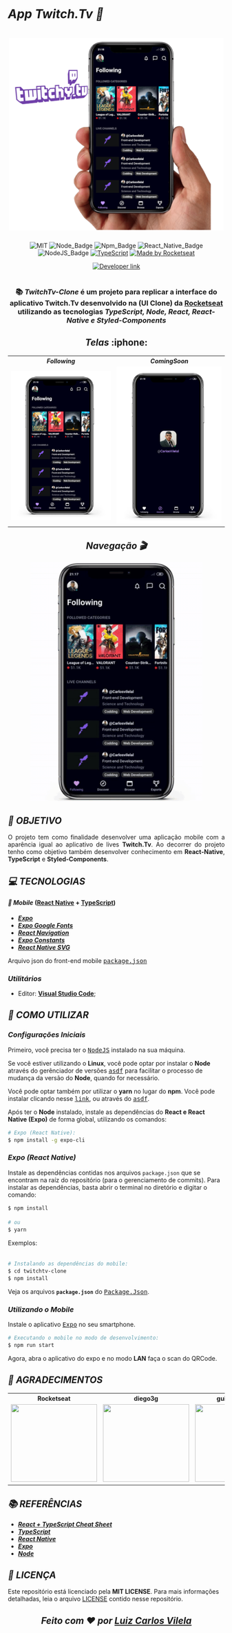 
# ***App Twitch.Tv :iphone:***

<h1 align=center>
  <img width="500" src="assets/img/Banner.png" alt="Twitch.tv Banner"/>
</h1>

<div align=center>

![MIT][mit] ![Node_Badge][node_version_badge] ![Npm_Badge][npm_version_badge] ![React_Native_Badge][mobile_react-native_badge] ![NodeJS_Badge][server_nodejs_badge] [![TypeScript](https://img.shields.io/badge/-TypeScript-007ACC?logo=typescript&logoColor=white&labelColor=007ACC)](https://github.com/ellerbrock/typescript-badges/)
  <a href="https://rocketseat.com.br" target="_blank">
    <img alt="Made by Rocketseat" src="https://img.shields.io/badge/made%20by-Rocketseat-%237519C1">
  </a>
  
  <a href="https://www.linkedin.com/in/luiz-carlos-vilela" target="_blank"> 
    <img src="https://img.shields.io/badge/Developer-Luiz%20Carlos-brightgreen?style=flat&logo=Linkedin&logoColor=white" alt="Developer link" />
  </a>

</div>

<br />

<h3 align=center>
  
:books:
***TwitchTv-Clone*** é um projeto para replicar a interface do aplicativo Twitch.Tv desenvolvido na **(UI Clone)** da **[Rocketseat][rocketseat_site]** utilizando as tecnologias ***TypeScript, Node, React, React-Native e Styled-Components***

</h3>

<h2 align=center>
  <i>Telas </i> :iphone:
</h2>

<div align=center >  
  <table align=center border="0">
  <tr align=center>
    <th ><strong> <i> Following </i> </strong></th>
    <th ><strong> <i> ComingSoon </i> </strong></th>
  </tr>
                                
  <tr align=center >
    <td >
       <img width="400" src="assets/img/Home.png" alt="Following" >
    </td>
    <td > <img width="400" src="assets/img/Secund.png" alt="ComingSoon"> </td>

  </tr>
</table>
</div>

<h2 align=center>
  <i>Navegação 🎬</i>
 </h2>
<div align=center >  
  <img width="400" src="assets/img/Twitch.gif" alt="Twitch" >
</div>

## ***:rocket: OBJETIVO***

<p align=justify> 
O projeto tem como finalidade desenvolver uma aplicação mobile com a aparência igual ao aplicativo de lives <strong>Twitch.Tv</strong>. Ao decorrer do projeto tenho como objetivo também desenvolver conhecimento em <strong>React-Native</strong>, <strong>TypeScript</strong> e <strong> Styled-Components</strong>.
</p>

## ***:computer: TECNOLOGIAS***

#### ***:iphone: Mobile*** ([React Native][react_native] + [TypeScript][typescript])
  - ***[Expo][expo]***
  - ***[Expo Google Fonts][expo_google_fonts]***
  - ***[React Navigation][react_navigation]***
  - ***[Expo Constants][expo_constants]***
  - ***[React Native SVG][react_native_svg]***
  

  Arquivo json do front-end mobile <kbd>[package.json](https://github.com/LuizCarlosVilela/twitchtv-clone/blob/master/package.json)</kbd>

### ***Utilitários***

- Editor: **[Visual Studio Code][vscode]**;

## ***:wine_glass: COMO UTILIZAR***

### ***Configurações Iniciais***

Primeiro, você precisa ter o <kbd>[NodeJS](https://nodejs.org/en/download/)</kbd> instalado na sua máquina. 

Se você estiver utilizando o **Linux**, você pode optar por instalar o **Node** através do gerênciador de versões <kbd>[asdf]</kbd> para facilitar o processo de mudança da versão do **Node**, quando for necessário.

Você pode optar também por utilizar o **yarn** no lugar do **npm**. Você pode instalar clicando nesse <kbd>[link][yarn]</kbd>, ou através do <kbd>[asdf]</kbd>.

Após ter o **Node** instalado, instale as dependências do **React e React Native (Expo)** de forma global, utilizando os comandos:

```sh
# Expo (React Native):
$ npm install -g expo-cli 
```

### ***Expo (React Native)***

Instale as dependências contidas nos arquivos `package.json` que se encontram na raíz do repositório (para o gerenciamento de commits). Para instalar as dependências, basta abrir o terminal no diretório e digitar o comando:

```sh
$ npm install

# ou
$ yarn
```

Exemplos:

```sh

# Instalando as dependências do mobile:
$ cd twitchtv-clone
$ npm install
```

Veja os arquivos **`package.json`** do <kbd>[Package.Json](./package.json)</kbd>.

### ***Utilizando o Mobile***

Instale o aplicativo <kbd>[Expo](https://play.google.com/store/apps/details?id=host.exp.exponent&hl=en)</kbd> no seu smartphone.

```sh
# Executando o mobile no modo de desenvolvimento:
$ npm run start
```

Agora, abra o aplicativo do expo e no modo **LAN** faça o scan do QRCode.
## ***:star2: AGRADECIMENTOS***

<div align=center>

<table style="width:100%">
  <tr align=center>
    <th><strong>Rocketseat</strong></th>
    <th><strong>diego3g</strong></th>
    <th><strong>guilhermerodz</strong></th>
  </tr>
  <tr align=center>
    <td>
      <a href="https://rocketseat.com.br/">
        <img width="200" height="180" src="https://user-images.githubusercontent.com/38081852/83981650-1e2e6680-a8f6-11ea-9f42-6df8fe809e4b.png">
      </a>
    </td>
    <td>
      <a href="https://github.com/diego3g">
        <img width="200" height="180" src="https://user-images.githubusercontent.com/38081852/83981712-b7f61380-a8f6-11ea-9099-bd3677e97e39.jpg">
      </a>
    </td>
    <td>
      <a href="https://github.com/guilhermerodz">
        <img width="200" height="180" src="https://avatars0.githubusercontent.com/u/10366880?s=460&u=ae99daa8dbb052dfcd0048862ab87007f677e6ed&v=4">
      </a>
    </td>
  </tr>
</table>

</div>

## ***:books: REFERÊNCIAS***

- ***[React + TypeScript Cheat Sheet](https://github.com/typescript-cheatsheets/react-typescript-cheatsheet)***
- ***[TypeScript](https://www.typescriptlang.org/docs/home.html)***
- ***[React Native](https://reactnative.dev/docs/getting-started)***
- ***[Expo](https://expo.io/learn)***
- ***[Node](https://nodejs.org/en/)***

## ***:page_with_curl: LICENÇA***

Este repositório está licenciado pela **MIT LICENSE**. Para mais informações detalhadas, leia o arquivo [LICENSE](./LICENSE) contido nesse repositório. 

 <i> <h2 align="center">Feito com ❤️ por <a href="https://www.linkedin.com/in/luiz-carlos-vilela/"> Luiz Carlos Vilela </a></h2> </i>
 
 
<!-- Website Links -->

[rocketseat_site]: https://rocketseat.com.br/

<!-- Badges -->

[mit]: https://img.shields.io/badge/license-MIT-brightgreen

[github_issues_badge]: https://img.shields.io/github/issues/marcospbrandao/ecoleta?color=green

[repository_license_badge]: https://img.shields.io/github/license/marcospbrandao/ecoleta

[node_version_badge]: https://img.shields.io/badge/node-12.17.0-green

[npm_version_badge]: https://img.shields.io/badge/npm-6.14.4-red

[web_react_badge]: https://img.shields.io/badge/web-react-blue

[mobile_react-native_badge]: https://img.shields.io/badge/mobile-react%20native-blueviolet

[server_nodejs_badge]: https://img.shields.io/badge/server-nodejs-important

<!-- Techs -->

[typescript]: https://www.typescriptlang.org/

[node]: https://nodejs.org/en/

[leaflet]: https://react-leaflet.js.org/en/

[vscode]: https://code.visualstudio.com/

[react_native]: http://www.reactnative.com/

[stackedit]: https://stackedit.io

[vscode_sqlite_extension]: https://marketplace.visualstudio.com/items?itemName=alexcvzz.vscode-sqlite

[markdown_emoji]: https://gist.github.com/rxaviers/7360908

[commitlint]: https://github.com/conventional-changelog/commitlint

[tsnode]: https://github.com/TypeStrong/ts-node

[feather_icons]: https://feathericons.com/

[insomnia]: https://insomnia.rest/

[react_leaflet]: https://react-leaflet.js.org/

[react_icons]: https://react-icons.github.io/react-icons/

[expo]: https://expo.io/

[expo_constants]: https://docs.expo.io/versions/latest/sdk/constants/

[react_native_svg]: https://github.com/react-native-community/react-native-svg

[firebase]: https://firebase.google.com/docs/

[asdf]: https://github.com/asdf-vm/asdf

[yarn]: https://classic.yarnpkg.com/en/docs/install/#debian-stable

[axios]: https://github.com/axios/axios

[expo_google_fonts]: https://github.com/expo/google-fonts

[react_navigation]: https://reactnavigation.org/

